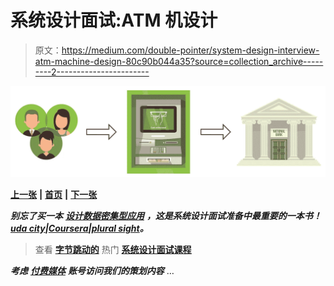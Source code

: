 # 系统设计面试:ATM 机设计

> 原文：<https://medium.com/double-pointer/system-design-interview-atm-machine-design-80c90b044a35?source=collection_archive---------2----------------------->

![](img/f0685d98e53a435e8cecd52fe4ed22d7.png)

[**上一张**](https://bit.ly/3InQlNI) **|** [**首页**](https://bit.ly/3tVGgRY) **|** [**下一张**](https://bit.ly/35yioeI)

***别忘了买一本*** [***设计数据密集型应用***](https://amzn.to/3HWOSPm) ***，这是系统设计面试准备中最重要的一本书！***[***uda city***](https://bit.ly/3JIpvl4)***|***[***Coursera***](https://imp.i384100.net/zaYBB0)***|***[***plural sight***](https://pluralsight.pxf.io/Ao7GGK)***。***

> 查看 [**字节跳动的**](https://bytebytego.com?fpr=datajek34) 热门 [**系统设计面试课程**](https://bytebytego.com?fpr=datajek34)

***考虑*** [***付费媒体***](https://bit.ly/3LNjPXB) ***账号访问我们的策划内容*** …